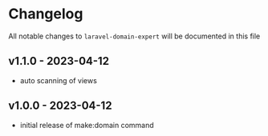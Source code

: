 # Changelog

All notable changes to `laravel-domain-expert` will be documented in this file

## v1.1.0 - 2023-04-12

- auto scanning of views

## v1.0.0 - 2023-04-12

- initial release of make:domain command

